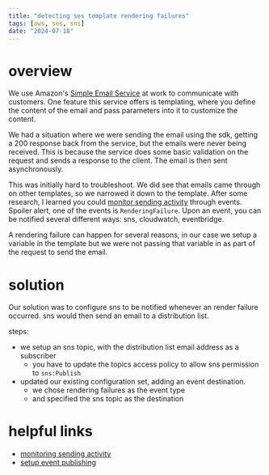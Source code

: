```yaml
---
title: "detecting ses template rendering failures"
tags: [aws, ses, sns]
date: "2024-07-18"
---
```


# overview
We use Amazon's [Simple Email Service](https://aws.amazon.com/ses/) at work to communicate with customers. One feature this service offers is templating, where you define the content of the email and pass parameters into it to customize the content.

We had a situation where we were sending the email using the sdk, getting a 200 response back from the service, but the emails were never being received. This is because the service does some basic validation on the request and sends a response to the client. The email is then sent asynchronously.

This was initially hard to troubleshoot. We did see that emails came through on other templates, so we narrowed it down to the template. After some research, I learned you could [monitor sending activity](https://docs.aws.amazon.com/ses/latest/dg/monitor-sending-activity.html) through events. Spoiler alert, one of the events is `RenderingFailure`. Upon an event, you can be notified several different ways: sns, cloudwatch, eventbridge.

A rendering failure can happen for several reasons, in our case we setup a variable in the template but we were not passing that variable in as part of the request to send the email.

# solution

Our solution was to configure sns to be notified whenever an render failure occurred. sns would then send an email to a distribution list.

steps:

- we setup an sns topic, with the distribution list email address as a subscriber
  - you have to update the topics access policy to allow sns permission to `sns:Publish`
- updated our existing configuration set, adding an event destination.
  - we chose rendering failures as the event type
  - and specified the sns topic as the destination

# helpful links

- [monitoring sending activity](https://docs.aws.amazon.com/ses/latest/dg/monitor-sending-activity.html)
- [setup event publishing](https://docs.aws.amazon.com/ses/latest/dg/monitor-sending-using-event-publishing-setup.html)
